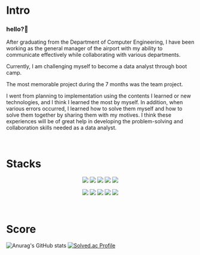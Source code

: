 
<h1>Intro</h1> 


### hello?👋

After graduating from the Department of Computer Engineering, I have been working as the general manager of the airport with my ability to communicate effectively while collaborating with various departments.

Currently, I am challenging myself to become a data analyst through boot camp.

The most memorable project during the 7 months was the team project.

I went from planning to implementation using the contents I learned or new technologies, and I think I learned the most by myself. In addition, when various errors occurred, I learned how to solve them myself and how to solve them together by sharing them with my motives. I think these experiences will be of great help in developing the problem-solving and collaboration skills needed as a data analyst.

<br>

<h1>Stacks</h1> 
<p align="center">
<img src="https://img.shields.io/badge/github-181717?style=for-the-badge&logo=github&logoColor=white">
<img src="https://img.shields.io/badge/git-F05032?style=for-the-badge&logo=git&logoColor=white">
<img src="https://img.shields.io/badge/python-3776AB?style=for-the-badge&logo=python&logoColor=white">
<img src="https://img.shields.io/badge/postgresql-4169E1?style=for-the-badge&logo=postgresql&logoColor=white">
<img src="https://img.shields.io/badge/googlecloud-4285F4?style=for-the-badge&logo=googlecloud&logoColor=white">
  </p>
  <p align="center">
<img src="https://img.shields.io/badge/mysql-4479A1?style=for-the-badge&logo=mysql&logoColor=white">
<img src="https://img.shields.io/badge/mongodb-47A248?style=for-the-badge&logo=mongodb&logoColor=white">
<img src="https://img.shields.io/badge/docker-2496ED?style=for-the-badge&logo=docker&logoColor=white">
<img src="https://img.shields.io/badge/metabase-509EE3?style=for-the-badge&logo=metabase&logoColor=white">
<img src="https://img.shields.io/badge/flask-000000?style=for-the-badge&logo=flask&logoColor=white">
</p>

<!--
<img src="https://img.shields.io/badge/기술이름-#제외색상번호?style=for-the-badge&logo=아이콘이름&logoColor=white">
<img src="https://img.shields.io/badge/기술이름-#제외색상번호?style=for-the-badge&logo=아이콘이름&logoColor=white">
<img src="https://img.shields.io/badge/기술이름-#제외색상번호?style=for-the-badge&logo=아이콘이름&logoColor=white"> 
https://simpleicons.org/?q=flask
-->

<br>

<h1>Score</h1> 

![Anurag's GitHub stats](https://github-readme-stats.vercel.app/api?username=KIMJEONGSU&show_icons=true&theme=radical)
[![Solved.ac Profile](http://mazassumnida.wtf/api/v2/generate_badge?boj=wjdtn8536)](https://solved.ac/wjdtn8536/)



<!--
**KIMJEONGSU/KIMJEONGSU** is a ✨ _special_ ✨ repository because its `README.md` (this file) appears on your GitHub profile.

Here are some ideas to get you started:

- 🔭 I’m currently working on ...
- 🌱 I’m currently learning ...
- 👯 I’m looking to collaborate on ...
- 🤔 I’m looking for help with ...
- 💬 Ask me about ...
- 📫 How to reach me: ...
- 😄 Pronouns: ...
- ⚡ Fun fact: ...
-->


